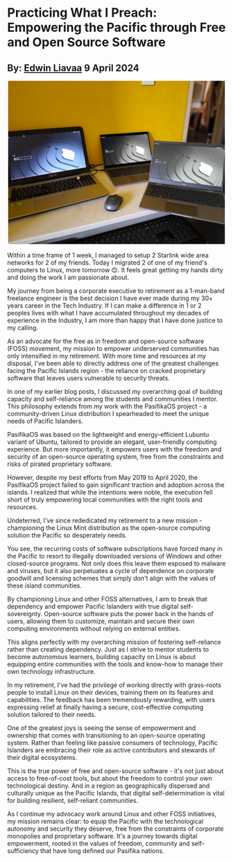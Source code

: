 # Practicing What I Preach: Empowering the Pacific through Free and Open Source Software
## By: [Edwin Liavaa](https://github.com/EdwinLiavaa) 9 April 2024

<p align="center">
 <img width="500" src="https://github.com/EdwinLiavaa/liavaa.space/blob/main/blog/20240409/pic.png">
</p>

Within a time frame of 1 week, I managed to setup 2 Starlink wide area networks for 2 of my friends. Today I migrated 2 of one of my friend's computers to Linux, more tomorrow 😊. It feels great getting my hands dirty and doing the work I am passionate about. 

My journey from being a corporate executive to retirement as a 1-man-band freelance engineer is the best decision I have ever made during my 30+ years career in the Tech Industry. If I can make a difference in 1 or 2 peoples lives with what I have accumulated throughout my decades of experience in the Industry, I am more than happy that I have done justice to my calling. 

As an advocate for the free as in freedom and open-source software (FOSS) movement, my mission to empower underserved communities has only intensified in my retirement. With more time and resources at my disposal, I've been able to directly address one of the greatest challenges facing the Pacific Islands region - the reliance on cracked proprietary software that leaves users vulnerable to security threats.

In one of my earlier blog posts, I discussed my overarching goal of building capacity and self-reliance among the students and communities I mentor. This philosophy extends from my work with the PasifikaOS project - a community-driven Linux distribution I spearheaded to meet the unique needs of Pacific Islanders.

PasifikaOS was based on the lightweight and energy-efficient Lubuntu variant of Ubuntu, tailored to provide an elegant, user-friendly computing experience. But more importantly, it empowers users with the freedom and security of an open-source operating system, free from the constraints and risks of pirated proprietary software.

However, despite my best efforts from May 2019 to April 2020, the PasifikaOS project failed to gain significant traction and adoption across the islands. I realized that while the intentions were noble, the execution fell short of truly empowering local communities with the right tools and resources.

Undeterred, I've since rededicated my retirement to a new mission - championing the Linux Mint distribution as the open-source computing solution the Pacific so desperately needs.

You see, the recurring costs of software subscriptions have forced many in the Pacific to resort to illegally downloaded versions of Windows and other closed-source programs. Not only does this leave them exposed to malware and viruses, but it also perpetuates a cycle of dependence on corporate goodwill and licensing schemes that simply don't align with the values of these island communities.

By championing Linux and other FOSS alternatives, I aim to break that dependency and empower Pacific Islanders with true digital self-sovereignty. Open-source software puts the power back in the hands of users, allowing them to customize, maintain and secure their own computing environments without relying on external entities.

This aligns perfectly with my overarching mission of fostering self-reliance rather than creating dependency. Just as I strive to mentor students to become autonomous learners, building capacity on Linux is about equipping entire communities with the tools and know-how to manage their own technology infrastructure.

In my retirement, I've had the privilege of working directly with grass-roots people to install Linux on their devices, training them on its features and capabilities. The feedback has been tremendously rewarding, with users expressing relief at finally having a secure, cost-effective computing solution tailored to their needs.

One of the greatest joys is seeing the sense of empowerment and ownership that comes with transitioning to an open-source operating system. Rather than feeling like passive consumers of technology, Pacific Islanders are embracing their role as active contributors and stewards of their digital ecosystems.

This is the true power of free and open-source software - it's not just about access to free-of-cost tools, but about the freedom to control your own technological destiny. And in a region as geographically dispersed and culturally unique as the Pacific Islands, that digital self-determination is vital for building resilient, self-reliant communities.

As I continue my advocacy work around Linux and other FOSS initiatives, my mission remains clear: to equip the Pacific with the technological autonomy and security they deserve, free from the constraints of corporate monopolies and proprietary software. It's a journey towards digital empowerment, rooted in the values of freedom, community and self-sufficiency that have long defined our Pasifika nations.